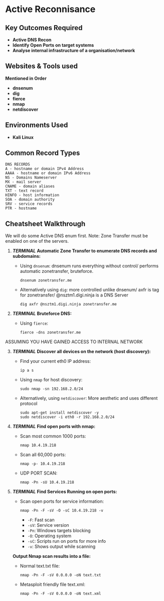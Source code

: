 <h1>Active Reconnisance</h1>


<h2>Key Outcomes Required</h2>

- <b>Active DNS Recon</b>
- <b>Identify Open Ports on target systems</b>
- <b>Analyse internal infrastructure of a organisation/network</b>
  

<h2>Websites & Tools used</h2>
<b>Mentioned in Order</b>

- <b>dnsenum</b> 
- <b>dig</b>
- <b>fierce</b>
- <b>nmap</b>
- <b>netdiscover</b>

<h2>Environments Used </h2>

- <b>Kali Linux</b> 

<h2>Common Record Types</h2>

```
DNS RECORDS
A - hostname or domain IPv4 Address
AAAA - hostname or domain IPv6 Address
NS - Domains Nameserver
MX - mail server
CNAME - domain aliases
TXT - text record
HINFO - host information
SOA - domain authority
SRV - service records
PTR - hostname
```

<h2>Cheatsheet Walkthrough</h2>


 We will do some Active DNS enum first. Note: Zone Transfer must be enabled on one of the servers.
1. ***TERMINAL***
   **Automatic Zone Transfer to enumerate DNS records and subdomains:**
   - Using `dnsenum`: dnsenum runs everything without control/ performs automatic zonetransfer, bruteforce.
     ```
     dnsenum zonetransfer.me
     ```
   - Alternatively using `dig`: more controlled unlike dnsenum/ axfr is tag for zonetransfer/ @nsztm1.digi.ninja is a DNS Server
     ```
     dig axfr @nsztm1.digi.ninja zonetransfer.me
     ```

2. ***TERMINAL***
   **Bruteforce DNS:**
   - Using `fierce`:
     ```
     fierce -dns zonetransfer.me
     ```

ASSUMING YOU HAVE GAINED ACCESS TO INTERNAL NETWORK

3. ***TERMINAL***
   **Discover all devices on the network (host discovery):**
   - Find your current eth0 IP address:
     ```
     ip a s
     ```
   - Using `nmap` for host discovery:
     ```
     sudo nmap -sn 192.168.2.0/24
     ```
   - Alternatively, using `netdiscover`: More aesthetic and uses different protocol
     ```
     sudo apt-get install netdiscover -y
     sudo netdiscover -i eth0 -r 192.168.2.0/24
     ```

4. ***TERMINAL***
   **Find open ports with nmap:**
   - Scan most common 1000 ports:
     ```
     nmap 10.4.19.218
     ```
   - Scan all 60,000 ports:
     ```
     nmap -p- 10.4.19.218
     ```
   - UDP PORT SCAN:
     ```
     nmap -Pn -sU 10.4.19.218
     ```

5. ***TERMINAL***
   **Find Services Running on open ports:**
   - Scan open ports for service information:
     ```
     nmap -Pn -F -sV -O -sC 10.4.19.218 -v
     ```
     - `-F`: Fast scan
     - `-sV`: Service version
     - `-Pn`: Windows targets blocking
     - `-O`: Operating system
     - `-sC`: Scripts run on ports for more info
     - `-v`: Shows output while scanning

   **Output Nmap scan results into a file:**
   - Normal text.txt file:
     ```
     nmap -Pn -F -sV 0.0.0.0 -oN text.txt
     ```
   - Metasploit friendly file text.xml:
     ```
     nmap -Pn -F -sV 0.0.0.0 -oN text.xml
     ```



<!--
 ```diff
- text in red
+ text in green
! text in orange
# text in gray
@@ text in purple (and bold)@@
```
